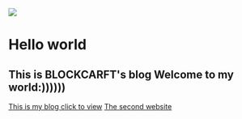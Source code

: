 ![](https://avatars.githubusercontent.com/u/193120618?v=4)
# Hello world
## This is BLOCKCARFT's blog Welcome to my world:))))))
[This is my blog click to view](bloghttps://blockcarft114.github.io/)
[The second website](https://fastidious-sunshine-8ff686.netlify.app/)
